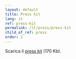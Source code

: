 ```yaml
---
layout: default
title: Press kit
lang: it
ref: press-kit
permalink: /it/press/press-kit
child_of_ref: press
order: 2
---
```


Scarica il [press kit](/assets/Eutopian_Press_Kit_20200528.zip) (170 Kb).
